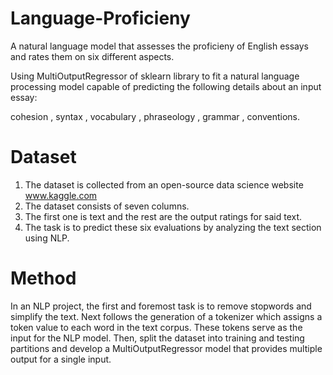 # Language-Proficieny
A natural language model that assesses the proficieny of English essays and rates them on six different aspects.

Using MultiOutputRegressor of sklearn library to fit a natural language processing model capable of predicting the following details about an input essay:

cohesion , syntax , vocabulary , phraseology , grammar , conventions.

# Dataset

1. The dataset is collected from an open-source data science website www.kaggle.com
2. The dataset consists of seven columns.
3. The first one is text and the rest are the output ratings for said text.
4. The task is to predict these six evaluations by analyzing the text section using NLP.

# Method

In an NLP project, the first and foremost task is to remove stopwords and simplify the text.
Next follows the generation of a tokenizer which assigns a token value to each word in the text corpus.
These tokens serve as the input for the NLP model.
Then, split the dataset into training and testing partitions and develop a MultiOutputRegressor model that provides multiple output for a single input.
